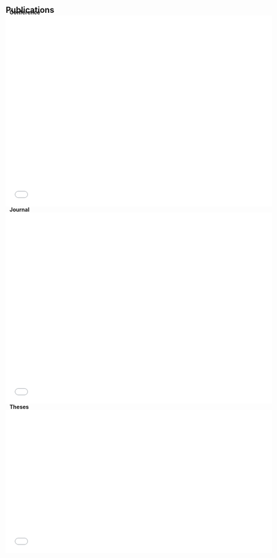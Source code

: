 <h2 id="publications" style="margin: 2px 0px -15px;">Publications</h2>

<div class="publications">
<h4 style="margin:0 10px 0;">Conference</h4>

<iframe src="bibliography/conf.html" title="Conference Publications" style="border: none; width: 700px; height: 500px"></iframe>

<h4 style="margin:0 10px 0;">Journal</h4>

<iframe src="bibliography/journal.html" title="Journal Publications" style="border: none; width: 700px; height: 500px"></iframe>

<h4 style="margin:0 10px 0;">Theses</h4>

<iframe src="bibliography/theses.html" title="Theses Publications" style="border: none; width: 700px; height: 375px"></iframe>
</div>
